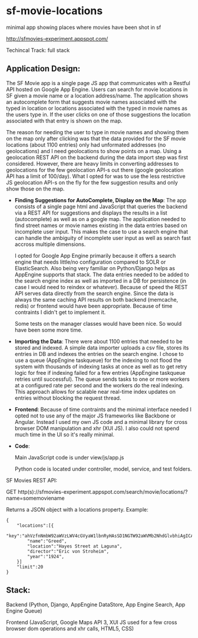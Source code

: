 sf-movie-locations
==================

minimal app showing places where movies have been shot in sf

http://sfmovies-experiment.appspot.com/

Techincal Track: full stack 


Application Design:
--------------

The SF Movie app is a single page JS app that communicates with a Restful API hosted on Google App Engine. Users can search for movie locations in SF given a movie name or a location address/name. The application shows an autocomplete form that suggests movie names associated with the typed in location or locations associated with the typed in movie names as the users type in. If the user clicks on one of those suggestions the location associated with that entry is shown on the map. 

The reason for needing the user to type in movie names and showing them on the map only after clicking was that the data provided for the SF movie locations (about 1100 entries) only had unformated addresses (no geolocations) and I need geolocations to show points on a map. Using a geolocation REST API on the backend during the data import step was first considered. However, there are heavy limits in converting addresses to geolocations for the few geolocation API-s out there (google geolocation API has a limit of 100/day). What I opted for was to use the less restrictive JS geolocation API-s on the fly for the few suggestion results and only show those on the map.


- **Finding Suggestions for AutoComplete, Display on the Map**: 
    The app consists of a single page html and JavaScript that queries the backend via a REST API for suggestions and displays the results in a list (autocomplete) as well as on a google map. The application needed to find street names or movie names existing in the data entries based on incomplete user input. This makes the case to use a search engine that can handle the ambiguity of incomplete user input as well as search fast accross multiple dimensions. 

    I opted for Google App Engine primarily because it offers a search engine that needs little/no configuration compared to SOLR or ElasticSearch. Also being very familiar on Python/Django helps as AppEngine supports that stack. The data entries needed to be added to the search engine index as well as imported in a DB for persistence (in case I would need to reindex or whatever). Because of speed the REST API serves data directly from the search engine. Since the data is always the same caching API results on both backend (memcache, redis) or frontend would have been appropriate. Because of time contraints I didn't get to implement it.

   Some tests on the manager classes would have been nice. So would have been some more time.


- **Importing the Data**:
    There were about 1100 entries that needed to be stored and indexed. A simple data importer uploads a csv file, stores its entries in DB and indexes the entries on the search engine. I chose to use a queue (AppEngine taskqueue) for the indexing to not flood the system with thousands of indexing tasks at once as well as to get retry logic for free if indexing failed for a few entries (AppEngine taskqueue retries until successful). The queue sends tasks to one or more workers at a configured rate per second and the workers do the real indexing. This approach allows for scalable near real-time index updates on entries without blocking the request thread.



- **Frontend**:
    Because of time contraints and the minimal interface needed I opted not to use any of the major JS frameworks like Backbone or Angular. Instead I used my own JS code and a minimal library for cross browser DOM manipulation and xhr (XUI JS). I also could not spend much time in the UI so it's really minimal.


- **Code**:
    
    Main JavaScript code is under view/js/app.js
  
    Python code is located under controller, model, service, and test folders.

SF Movies REST API:

GET http(s)://sfmovies-experiment.appspot.com/search/movie/locations/?name=somemoviename

Returns a JSON object with a locations property. Example:

    {
        "locations":[{
            "key":"ahVzfnNmbW92aWVzLWV4cGVyaW1lbnRyHAsSD1NGTW92aWVMb2NhdGlvbhiAgICA2reXCgw", 
            "name":"Greed", 
            "location":"Hayes Street at Laguna", 
            "director":"Eric von Stroheim", 
            "year":"1924", 
        }]
        "limit":20
    }


Stack:
--------------

Backend (Python, Django, AppEngine DataStore, App Engine Search, App Engine Queue)

Frontend (JavaScript, Google Maps API 3, XUI JS used for a few cross browser dom operations and xhr calls, HTML5, CSS)
